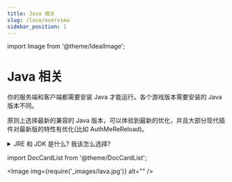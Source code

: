 ```yaml
---
title: Java 相关
slug: /lava/overview
sidebar_position: 1
---
```


import Image from '@theme/IdealImage';

# Java 相关

你的服务端和客户端都需要安装 Java 才能运行。各个游戏版本需要安装的 Java 版本不同。

原则上选择最新的兼容的 Java 版本，可以体验到最新的优化，并且大部分现代插件对最新版的特性有优化(比如 AuthMeReReload)。

<details>
  <summary>JRE 和 JDK 是什么? 我该怎么选择?</summary>

JRE (Java Runtime Enviroment) 是 Java 的运行环境。面向 Java 程序的使用者，而不是开发者。如果你仅下载并安装了 JRE，那么你的系统只能运行
Java 程序。
JRE 是运行 Java 程序所必须环境的集合，包含 JVM 标准实现及 Java 核心类库。它包括 Java 虚拟机、Java
平台核心类和支持文件。它不包含开发工具(编译器、调试器等)

JDK (Java Development Kit) 又称 J2SDK (Java2 Software Development Kit)，是 Java 开发工具包，它提供了 Java 的开发环境
(提供了编译器 javac 等工具，用于将 java 文件编译为 class 文件)
和运行环境 (提供了 JVM 和 Runtime 辅助包，用于解析 class 文件使其得到运行)。
如果你下载并安装了 JDK，那么你不仅可以开发 Java 程序，也同时拥有了运行 Java 程序的平台。JDK 是整个 Java 的核心，包括了 Java
运行环境 (JRE)，一堆 Java 工具 tools.jar 和
Java 标准类库 (rt.jar)

总结: **开服最好选择 JDK**,这样不会因为一些插件/Mod 使用类似 ByteBuddy 等黑魔法导致报错,也可以轻松使用 Arthas 等分析工具

并且像 Pufferfish 之类的端可以使用 JDK 中的 SIMD 进行优化

毕竟,现在谁还缺几十 MB 的存储空间,~~真缺那就别开服了~~

对于初学者，只需要阅读 [选择、下载和安装 Java](./choose-and-download-and-install-java.md) 部分，其余为扩展知识。

</details>

import DocCardList from '@theme/DocCardList';

<DocCardList />

<Image img={require('_images/lava.jpg')} alt="" />
